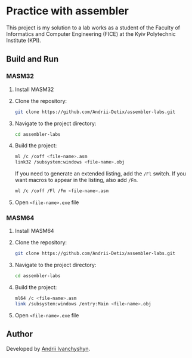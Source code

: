 # Practice with assembler

This project is my solution to a lab works as a student of the Faculty of Informatics and Computer Engineering (FICE) at the Kyiv Polytechnic Institute (KPI).

## Build and Run

### MASM32

1. Install MASM32

2. Clone the repository: 
    ```bash
    git clone https://github.com/Andrii-Detix/assembler-labs.git
    ```

3. Navigate to the project directory:
    ```bash
    cd assembler-labs
    ```

4. Build the project:
    ```bash
    ml /c /coff <file-name>.asm
    link32 /subsystem:windows <file-name>.obj
    ```

    If you need to generate an extended listing, add the `/Fl` switch. If you want macros to appear in the listing, also add `/Fm`.
    ```bash
    ml /c /coff /Fl /Fm <file-name>.asm
    ```

5. Open `<file-name>.exe` file

### MASM64

1. Install MASM64

2. Clone the repository: 
    ```bash
    git clone https://github.com/Andrii-Detix/assembler-labs.git
    ```

3. Navigate to the project directory:
    ```bash
    cd assembler-labs
    ```

4. Build the project:
    ```bash
    ml64 /c <file-name>.asm
    link /subsystem:windows /entry:Main <file-name>.obj
    ```

5. Open `<file-name>.exe` file

## Author

Developed by [Andrii Ivanchyshyn](https://github.com/Andrii-Detix/Sliding_Puzzle_Project/commits?author=Andrii-Detix).
